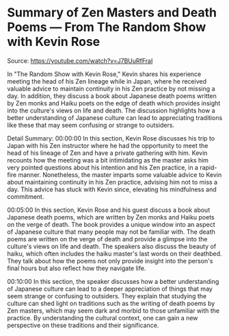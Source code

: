 # Summary of Zen Masters and Death Poems — From The Random Show with Kevin Rose

Source: https://youtube.com/watch?v=J7BUuRfFraI

In "The Random Show with Kevin Rose," Kevin shares his experience meeting the head of his Zen lineage while in Japan, where he received valuable advice to maintain continuity in his Zen practice by not missing a day. In addition, they discuss a book about Japanese death poems written by Zen monks and Haiku poets on the edge of death which provides insight into the culture's views on life and death. The discussion highlights how a better understanding of Japanese culture can lead to appreciating traditions like these that may seem confusing or strange to outsiders.

Detail Summary: 
00:00:00
In this section, Kevin Rose discusses his trip to Japan with his Zen instructor where he had the opportunity to meet the head of his lineage of Zen and have a private gathering with him. Kevin recounts how the meeting was a bit intimidating as the master asks him very pointed questions about his intention and his Zen practice, in a rapid-fire manner. Nonetheless, the master imparts some valuable advice to Kevin about maintaining continuity in his Zen practice, advising him not to miss a day. This advice has stuck with Kevin since, elevating his mindfulness and commitment.

00:05:00
In this section, Kevin Rose and his guest discuss a book about Japanese death poems, which are written by Zen monks and Haiku poets on the verge of death. The book provides a unique window into an aspect of Japanese culture that many people may not be familiar with. The death poems are written on the verge of death and provide a glimpse into the culture's views on life and death. The speakers also discuss the beauty of haiku, which often includes the haiku master's last words on their deathbed. They talk about how the poems not only provide insight into the person's final hours but also reflect how they navigate life.

00:10:00
In this section, the speaker discusses how a better understanding of Japanese culture can lead to a deeper appreciation of things that may seem strange or confusing to outsiders. They explain that studying the culture can shed light on traditions such as the writing of death poems by Zen masters, which may seem dark and morbid to those unfamiliar with the practice. By understanding the cultural context, one can gain a new perspective on these traditions and their significance.

